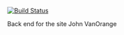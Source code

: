 [![Build Status](https://travis-ci.org/cbulock/JohnVanOrange.png?branch=master)](https://travis-ci.org/JohnVanOrange/Core)

Back end for the site John VanOrange
